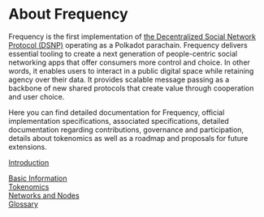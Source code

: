 # About Frequency

Frequency is the first implementation of [the Decentralized Social Network Protocol (DSNP)](https://www.dsnp.org/) operating as a Polkadot parachain.
Frequency delivers essential tooling to create a next generation of people-centric social networking apps that offer consumers more control and choice.
In other words, it enables users to interact in a public digital space while retaining agency over their data.
It provides scalable message passing as a backbone of new shared protocols that create value through cooperation and user choice.

Here you can find detailed documentation for Frequency, official implementation specifications, associated specifications, detailed documentation regarding contributions, governance and participation, details about tokenomics as well as a roadmap and proposals for future extensions.

[Introduction](https://github.com/LibertyDSNP/frequency-docs/blob/editing-session/pages/General.md)

<div class="button-links">
	<a href="Basics/Overview.html"><div>Basic Information</div></a>
	<a href="Tokenomics/TokenomicsOverview.html"><div>Tokenomics</div></a>
</div>
<div class="button-links">
	<a href="Networks/Overview.html"><div>Networks and Nodes</div></a>
	<a href="glossary.html"><div>Glossary</div></a>
</div>

<!-- FUTURE Links once these pages are filled out... -->

<!--
<div class="button-links">
	<a href="Roadmap.html"><div>Roadmap</div></a>
	<a href="Governance/Overview.html"><div>Governance</div></a>
</div>
-->
